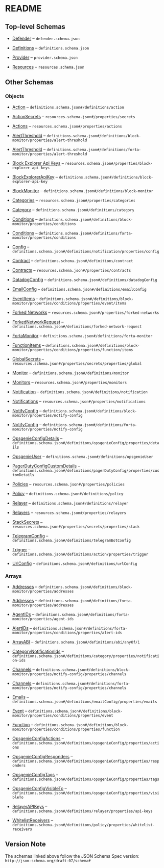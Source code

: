 # README

## Top-level Schemas

*   [Defender](./defender.md) – `defender.schema.json`

*   [Definitions](./definitions.md) – `definitions.schema.json`

*   [Provider](./provider.md) – `provider.schema.json`

*   [Resources](./resources.md) – `resources.schema.json`

## Other Schemas

### Objects

*   [Action](./definitions-definitions-action.md) – `definitions.schema.json#/definitions/action`

*   [ActionSecrets](./resources-properties-actionsecrets.md) – `resources.schema.json#/properties/secrets`

*   [Actions](./resources-properties-actions.md) – `resources.schema.json#/properties/actions`

*   [AlertThreshold](./definitions-definitions-blockmonitor-properties-alertthreshold.md) – `definitions.schema.json#/definitions/block-monitor/properties/alert-threshold`

*   [AlertThreshold](./definitions-definitions-fortamonitor-properties-alertthreshold.md) – `definitions.schema.json#/definitions/forta-monitor/properties/alert-threshold`

*   [Block Explorer Api Keys](./resources-properties-block-explorer-api-keys.md) – `resources.schema.json#/properties/block-explorer-api-keys`

*   [BlockExplorerApiKey](./definitions-definitions-blockexplorerapikey.md) – `definitions.schema.json#/definitions/block-explorer-api-key`

*   [BlockMonitor](./definitions-definitions-blockmonitor.md) – `definitions.schema.json#/definitions/block-monitor`

*   [Categories](./resources-properties-categories.md) – `resources.schema.json#/properties/categories`

*   [Category](./definitions-definitions-category.md) – `definitions.schema.json#/definitions/category`

*   [Conditions](./definitions-definitions-blockmonitor-properties-conditions.md) – `definitions.schema.json#/definitions/block-monitor/properties/conditions`

*   [Conditions](./definitions-definitions-fortamonitor-properties-conditions.md) – `definitions.schema.json#/definitions/forta-monitor/properties/conditions`

*   [Config](./definitions-definitions-notification-properties-config.md) – `definitions.schema.json#/definitions/notification/properties/config`

*   [Contract](./definitions-definitions-contract.md) – `definitions.schema.json#/definitions/contract`

*   [Contracts](./resources-properties-contracts.md) – `resources.schema.json#/properties/contracts`

*   [DatadogConfig](./definitions-definitions-datadogconfig.md) – `definitions.schema.json#/definitions/datadogConfig`

*   [EmailConfig](./definitions-definitions-emailconfig.md) – `definitions.schema.json#/definitions/emailConfig`

*   [EventItems](./definitions-definitions-blockmonitor-properties-conditions-properties-event-eventitems.md) – `definitions.schema.json#/definitions/block-monitor/properties/conditions/properties/event/items`

*   [Forked Networks](./resources-properties-forked-networks.md) – `resources.schema.json#/properties/forked-networks`

*   [ForkedNetworkRequest](./definitions-definitions-forkednetworkrequest.md) – `definitions.schema.json#/definitions/forked-network-request`

*   [FortaMonitor](./definitions-definitions-fortamonitor.md) – `definitions.schema.json#/definitions/forta-monitor`

*   [FunctionItems](./definitions-definitions-blockmonitor-properties-conditions-properties-function-functionitems.md) – `definitions.schema.json#/definitions/block-monitor/properties/conditions/properties/function/items`

*   [GlobalSecrets](./resources-properties-actionsecrets-properties-globalsecrets.md) – `resources.schema.json#/properties/secrets/properties/global`

*   [Monitor](./definitions-definitions-monitor.md) – `definitions.schema.json#/definitions/monitor`

*   [Monitors](./resources-properties-monitors.md) – `resources.schema.json#/properties/monitors`

*   [Notification](./definitions-definitions-notification.md) – `definitions.schema.json#/definitions/notification`

*   [Notifications](./resources-properties-notifications.md) – `resources.schema.json#/properties/notifications`

*   [NotifyConfig](./definitions-definitions-blockmonitor-properties-notifyconfig.md) – `definitions.schema.json#/definitions/block-monitor/properties/notify-config`

*   [NotifyConfig](./definitions-definitions-fortamonitor-properties-notifyconfig.md) – `definitions.schema.json#/definitions/forta-monitor/properties/notify-config`

*   [OpsgenieConfigDetails](./definitions-definitions-opsgenieconfig-properties-opsgenieconfigdetails.md) – `definitions.schema.json#/definitions/opsgenieConfig/properties/details`

*   [OpsgenieUser](./definitions-definitions-opsgenieuser.md) – `definitions.schema.json#/definitions/opsgenieUser`

*   [PagerDutyConfigCustomDetails](./definitions-definitions-pagerdutyconfig-properties-pagerdutyconfigcustomdetails.md) – `definitions.schema.json#/definitions/pagerDutyConfig/properties/customDetails`

*   [Policies](./resources-properties-policies.md) – `resources.schema.json#/properties/policies`

*   [Policy](./definitions-definitions-policy.md) – `definitions.schema.json#/definitions/policy`

*   [Relayer](./definitions-definitions-relayer.md) – `definitions.schema.json#/definitions/relayer`

*   [Relayers](./resources-properties-relayers.md) – `resources.schema.json#/properties/relayers`

*   [StackSecrets](./resources-properties-actionsecrets-properties-stacksecrets.md) – `resources.schema.json#/properties/secrets/properties/stack`

*   [TelegramConfig](./definitions-definitions-telegramconfig.md) – `definitions.schema.json#/definitions/telegramBotConfig`

*   [Trigger](./definitions-definitions-action-properties-trigger.md) – `definitions.schema.json#/definitions/action/properties/trigger`

*   [UrlConfig](./definitions-definitions-urlconfig.md) – `definitions.schema.json#/definitions/urlConfig`

### Arrays

*   [Addresses](./definitions-definitions-blockmonitor-properties-addresses.md) – `definitions.schema.json#/definitions/block-monitor/properties/addresses`

*   [Addresses](./definitions-definitions-fortamonitor-properties-addresses.md) – `definitions.schema.json#/definitions/forta-monitor/properties/addresses`

*   [AgentIDs](./definitions-definitions-fortamonitor-properties-agentids.md) – `definitions.schema.json#/definitions/forta-monitor/properties/agent-ids`

*   [AlertIDs](./definitions-definitions-fortamonitor-properties-conditions-properties-alertids.md) – `definitions.schema.json#/definitions/forta-monitor/properties/conditions/properties/alert-ids`

*   [ArrayABI](./definitions-definitions-abitype-anyof-arrayabi.md) – `definitions.schema.json#/definitions/abi/anyOf/1`

*   [CategoryNotificationIds](./definitions-definitions-category-properties-categorynotificationids.md) – `definitions.schema.json#/definitions/category/properties/notification-ids`

*   [Channels](./definitions-definitions-blockmonitor-properties-notifyconfig-properties-channels.md) – `definitions.schema.json#/definitions/block-monitor/properties/notify-config/properties/channels`

*   [Channels](./definitions-definitions-fortamonitor-properties-notifyconfig-properties-channels.md) – `definitions.schema.json#/definitions/forta-monitor/properties/notify-config/properties/channels`

*   [Emails](./definitions-definitions-emailconfig-properties-emails.md) – `definitions.schema.json#/definitions/emailConfig/properties/emails`

*   [Event](./definitions-definitions-blockmonitor-properties-conditions-properties-event.md) – `definitions.schema.json#/definitions/block-monitor/properties/conditions/properties/event`

*   [Function](./definitions-definitions-blockmonitor-properties-conditions-properties-function.md) – `definitions.schema.json#/definitions/block-monitor/properties/conditions/properties/function`

*   [OpsgenieConfigActions](./definitions-definitions-opsgenieconfig-properties-opsgenieconfigactions.md) – `definitions.schema.json#/definitions/opsgenieConfig/properties/actions`

*   [OpsgenieConfigResponders](./definitions-definitions-opsgenieconfig-properties-opsgenieconfigresponders.md) – `definitions.schema.json#/definitions/opsgenieConfig/properties/responders`

*   [OpsgenieConfigTags](./definitions-definitions-opsgenieconfig-properties-opsgenieconfigtags.md) – `definitions.schema.json#/definitions/opsgenieConfig/properties/tags`

*   [OpsgenieConfigVisibleTo](./definitions-definitions-opsgenieconfig-properties-opsgenieconfigvisibleto.md) – `definitions.schema.json#/definitions/opsgenieConfig/properties/visibleTo`

*   [RelayerAPIKeys](./definitions-definitions-relayer-properties-relayerapikeys.md) – `definitions.schema.json#/definitions/relayer/properties/api-keys`

*   [WhitelistReceivers](./definitions-definitions-policy-properties-whitelistreceivers.md) – `definitions.schema.json#/definitions/policy/properties/whitelist-receivers`

## Version Note

The schemas linked above follow the JSON Schema Spec version: `http://json-schema.org/draft-07/schema#`
